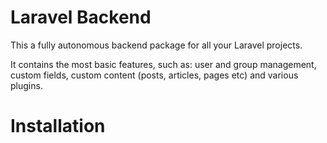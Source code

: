 # Laravel Backend
This a fully autonomous backend package for all your Laravel projects.

It contains the most basic features, such as: user and group management, custom fields, custom content (posts, articles, pages etc) and various plugins.

# Installation
